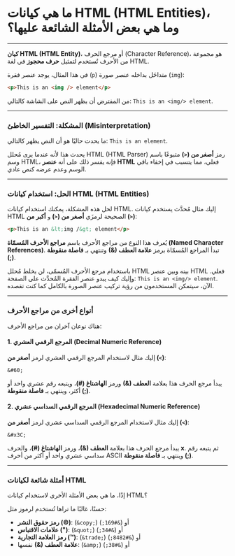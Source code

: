 # ما هي **كيانات HTML (HTML Entities)**، وما هي بعض الأمثلة الشائعة عليها؟

-----

**كيان HTML (HTML Entity)**، أو مرجع الحرف (Character Reference)، هو مجموعة من الأحرف تُستخدم لتمثيل **حرف محجوز** في لغة HTML.

في هذا المثال، يوجد عنصر فقرة (`p`) متداخَل بداخله عنصر صورة (`img`):

```html
<p>This is an <img /> element</p>
```

من المفترض أن يظهر النص على الشاشة كالتالي: `This is an <img/> element`.

-----

### المشكلة: التفسير الخاطئ (Misinterpretation)

ما يحدث حاليًا هو أن النص يظهر كالتالي: `This is an element`.

يحدث هذا لأنه عندما يرى مُحلل HTML (HTML Parser) رمز **أصغر من (`<`)** متبوعًا باسم وسم HTML، فإنه يفسر ذلك على أنه **عنصر HTML** فعلي، مما يتسبب في إخفاء باقي الوسم وعدم عرضه كنص عادي.

-----

### الحل: استخدام كيانات HTML (HTML Entities)

لحل هذه المشكلة، يمكنك استخدام كيانات HTML. إليك مثال مُحدَّث يستخدم كيانات HTML الصحيحة لرمزَي **أصغر من (`<`)** و **أكبر من (`>`)**:

```html
<p>This is an &lt;img /&gt; element</p>
```

يُعرف هذا النوع من مراجع الأحرف باسم **مراجع الأحرف المُسمّاة (Named Character References)**. تبدأ المراجع المُسمّاة برمز **علامة العطف (&)** وتنتهي بـ **فاصلة منقوطة (;)**.

باستخدام مرجع الأحرف المُسمّى، لن يخلط مُحلل HTML بينه وبين عنصر HTML فعلي. وإليك كيف يبدو عنصر الفقرة المُحدَّث على الصفحة: `This is an <img/> element`. الآن، سيتمكن المستخدمون من رؤية تركيب عنصر الصورة بالكامل كما كنت تقصده.

-----

### أنواع أخرى من مراجع الأحرف

هناك نوعان آخران من مراجع الأحرف:

#### 1\. المرجع الرقمي العشري (Decimal Numeric Reference)

إليك مثال لاستخدام المرجع الرقمي العشري لرمز **أصغر من (`<`)**:

```
&#60;
```

يبدأ مرجع الحرف هذا بعلامة **العطف (&)** ورمز **الهاشتاغ (\#)**، ويتبعه رقم عشري واحد أو أكثر، وينتهي بـ **فاصلة منقوطة (;)**.

#### 2\. المرجع الرقمي السداسي عشري (Hexadecimal Numeric Reference)

إليك مثال لاستخدام المرجع الرقمي السداسي عشري لرمز **أصغر من (`<`)**:

```
&#x3C;
```

يبدأ مرجع الحرف هذا بعلامة **العطف (&)**، ورمز **الهاشتاغ (\#)**، والحرف **x**. ثم يتبعه رقم سداسي عشري واحد أو أكثر من أحرف ASCII وينتهي بـ **فاصلة منقوطة (;)**.

-----

### أمثلة شائعة لكيانات HTML

إذًا، ما هي بعض الأمثلة الأخرى لاستخدام كيانات HTML؟

حسنًا، غالبًا ما تراها تُستخدم لرموز مثل:

  * **رمز حقوق النشر (©)**: (`&copy;`) أو (`&#169;`)
  * **علامات الاقتباس (")**: (`&quot;`) أو (`&#34;`)
  * **رمز العلامة التجارية (™)**: (`&trade;`) أو (`&#8482;`)
  * **علامة العطف (&)** نفسها: (`&amp;`) أو (`&#38;`)